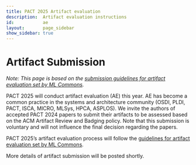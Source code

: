 ```yaml
---
title: PACT 2025 Artifact evaluation
description:  Artifact evaluation instructions
id:           ae
layout:       page_sidebar
show_sidebar: true
---
```


# Artifact Submission

_Note: This page is based on the [submission guidelines for artifact evaluation set by ML Commons](https://github.com/mlcommons/ck/blob/master/docs/artifact-evaluation/submission.md)._

PACT 2025 will conduct artifact evaluation (AE) this year. AE has become a common practice in the systems and architecture community (OSDI, PLDI, PACT, ISCA, MICRO, MLSys, HPCA, ASPLOS). We invite the authors of accepted PACT 2024 papers to submit their artifacts to be assessed based on the ACM Artifact Review and Badging policy. Note that this submission is voluntary and will not influence the final decision regarding the papers. 

PACT 2025’s artifact evaluation process will follow the [guidelines for artifact evaluation set by ML Commons](https://github.com/mlcommons/ck/blob/master/docs/artifact-evaluation/submission.md).

More details of artifact submission will be posted shortly. 

<!--
**Artifact submissions will be due by July 8, 2024**.

Authors are invited to formally describe all supporting material (code, data, models, workflows, results) using the [unified Artifact Appendix and the Reproducibility Checklist template](https://github.com/mlcommons/ck/blob/master/docs/artifact-evaluation/checklist.md) and submit it to the [single-blind AE process](https://github.com/mlcommons/ck/blob/master/docs/artifact-evaluation/reviewing.md). Reviewers will then collaborate with the authors to evaluate their artifacts and assign the following [ACM reproducibility badges](https://www.acm.org/publications/policies/artifact-review-and-badging-current):

![](https://www.acm.org/binaries/content/gallery/acm/publications/replication-badges/artifacts_available_dl.jpg)
![](https://www.acm.org/binaries/content/gallery/acm/publications/replication-badges/artifacts_evaluated_functional_dl.jpg)
![](https://www.acm.org/binaries/content/gallery/acm/publications/replication-badges/results_reproduced_dl.jpg)

## Preparing your Artifact Appendix and the Reproducibility Checklist

You need to prepare the [Artifact Appendix](https://github.com/mlcommons/ck/blob/master/docs/artifact-evaluation/template/ae.tex) describing all software, hardware and data set dependencies, key results to be reproduced, and how to prepare, run and validated experiments.  You can find the examples of Artifact Appendices in the following [reproduced papers](https://cknow.io/reproduced-papers).

##  Preparing your experimental workflow

**You can skip this step if you want to share your artifacts without the validation of experimental results - in such case your paper can still be entitled for the "artifact available" badge!**

We strongly recommend you to provide at least some automation scripts to build your workflow, all inputs to run your workflow, and some expected outputs to validate results from your paper. You can then describe the steps to evaluate your artifact using README files or [Jupyter Notebooks](https://jupyter.org/).

Feel free to reuse [portable CM scripts](https://github.com/mlcommons/ck/tree/master/cm-mlops/script) being developed by the MLCommons to automate common steps to prepare and run various benchmarks across continuously changing software, hardware and data.

## Making artifacts available to evaluators

Most of the time, the authors make their artifacts available to the evaluators via GitHub, GitLab, BitBucket or private repositories. It allows the authors to quickly fix encountered issues during evaluation before submitting the final version to archival repositories.

Other acceptable methods include:

*   Using zip or tar files with all related code and data, particularly when your artifact should be rebuilt on reviewers' machines (for example to have a non-virtualized access to a specific hardware).
*   Using [Docker](https://www.docker.com/), [Virtual Box](https://www.virtualbox.org/) and other containers and VM images.
*   Arranging remote access to the authors' machine with the pre-installed software
*   this is an exceptional cases when rare or proprietary software and hardware is used. You will need to privately send the private access information to the AE chairs.

Note that your artifacts will receive the ACM "artifact available" badge **only if** they have been placed on any publicly accessible archival repository such as [Zenodo](https://zenodo.org/), [FigShare](https://figshare.com/), and [Dryad](http://datadryad.org/). You will need to provide a DOI automatically assigned to your artifact by these repositories in your final Artifact Appendix!

##  Submitting artifacts

Write a brief abstract describing your artifact, the minimal hardware and software requirements, how it supports your paper, how it can be validated and what the expected result is. Do not forget to specify if you use any proprietary software or hardware! This abstract will be used by evaluators during artifact bidding to make sure that they have an access to appropriate hardware and software and have required skills.

Submit the artifact abstract and the PDF of your paper with the Artifact Appendix attached using the PACT AE HotCRP website, [https://pact24ae.hotcrp.com/](https://pact24ae.hotcrp.com/). Artifact evaluation will go live on **July 8, 2024**.

## Asking questions

If you have questions or suggestions, do not hesitate to get in touch with the the AE chairs: Biswa Panda [biswa AT cse DOT iitb DOT ac DOT in] or SBastian Hagedorn [bhagedorn AT nvidia DOT com].

##  Preparing your camera-ready paper

If you have successfully passed AE with at least one reproducibility badge, you will need to add up to 2 pages of your artifact appendix to your camera ready paper while removing all unnecessary or confidential information. This will help readers better understand what was evaluated and how.
-->
